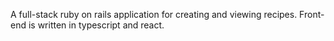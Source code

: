 A full-stack ruby on rails application for creating and viewing recipes. Front-end is written in typescript and react.
